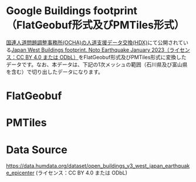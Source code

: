 # Google Buildings footprint（FlatGeobuf形式及びPMTiles形式）
[国連人道問題調整事務所(OCHA)の人道支援データ交換(HDX)](https://data.humdata.org/)にて公開されている[Japan West Buildings footprint. Noto Earthquake January 2023（ライセンス：CC BY 4.0 または ODbL）](https://data.humdata.org/dataset/open_buildings_v3_west_japan_earthquake_epicenter)をFlatGeobuf形式及びPMTiles形式に変換したデータです。なお、本データは、下記の1次メッシュの範囲（石川県及び富山県を含む）で切り出したデータになります。

# FlatGeobuf

# PMTiles

# Data Source
https://data.humdata.org/dataset/open_buildings_v3_west_japan_earthquake_epicenter (ライセンス：CC BY 4.0 または ODbL)
